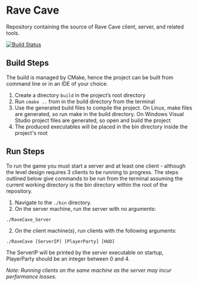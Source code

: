 # Rave Cave

Repository containing the source of Rave Cave client, server, and related tools.

[![Build Status](https://travis-ci.org/jnterry/nano-orm.svg?branch=master)](https://travis-ci.org/CosyClub/ProjectTempo.svg?branch=master)

## Build Steps

The build is managed by CMake, hence the project can be built from command line
or in an IDE of your choice.

1. Create a directory `build` in the project’s root directory
2. Run `cmake ..` from in the build directory from the terminal
3. Use the generated build files to compile the project. On Linux, make files
   are generated, so run make in the build directory. On Windows Visual Studio 
   project files are generated, so open and build the project
4. The produced executables will be placed in the bin directory inside the 
   project's root

## Run Steps

To run the game you must start a server and at least one client - although the
level design requires 3 clients to be running to progress. The steps outlined 
below give commands to be run from the terminal assuming the current working 
directory is the bin directory within the root of the repository.

1. Navigate to the `./bin` directory.
2. On the server machine, run the server with no arguments: 
```
./RaveCave_Server
```

2. On the client machine(s), run clients with the following arguments:
```
./RaveCave [ServerIP] [PlayerParty] [HUD]
```

The ServerIP will be printed by the server executable on startup, PlayerParty 
should be an integer between 0 and 4.

_Note: Running clients on the same machine as the server may incur performance
losses._
